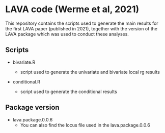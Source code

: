 # LAVA code (Werme et al, 2021)

This repository contains the scripts used to generate the main results for the first LAVA paper (published in 2021), together with the version of the LAVA package which was used to conduct these analyses.

## Scripts
- bivariate.R
  - script used to generate the univariate and bivariate local rg results

- conditional.R
  - script used to generate the conditional results

## Package version
- lava.package.0.0.6
  - You can also find the locus file used in the lava.package.0.0.6
